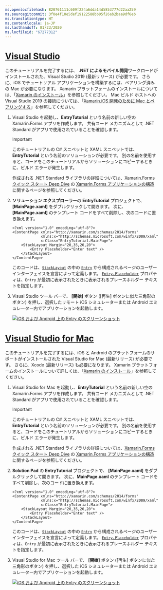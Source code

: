 ```yaml
---
ms.openlocfilehash: 820761111c609f224a6dda14d5853777d22aa259
ms.sourcegitcommit: 3f0e4f10e5def19122588bb05f26ab2baa9df6eb
ms.translationtype: HT
ms.contentlocale: ja-JP
ms.lasthandoff: 01/23/2020
ms.locfileid: "67277312"
---
```

# <a name="visual-studiotabvswin"></a>[Visual Studio](#tab/vswin)

このチュートリアルを完了するには、 **.NET によるモバイル開発**ワークロードがインストールされた、Visual Studio 2019 (最新リリース) が必要です。 さらに、iOS でチュートリアル アプリケーションを構築するには、ペアリング済みの Mac が必要になります。 Xamarin プラットフォームのインストールについては、「[Xamarin のインストール](~/get-started/installation/index.md)」を参照してください。 Mac ビルド ホストへの Visual Studio 2019 の接続については、「[Xamarin.iOS 開発のために Mac とペアリングする](~/ios/get-started/installation/windows/connecting-to-mac/index.md)」を参照してください。

1. Visual Studio を起動し、**EntryTutorial** という名前の新しい空の Xamarin.Forms アプリを作成します。 共有コード メカニズムとして .NET Standard がアプリで使用されていることを確認します。

    > [!IMPORTANT]
    > このチュートリアルの C# スニペットと XAML スニペットでは、**EntryTutorial** という名前のソリューションが必要です。 別の名前を使用すると、コードをこのチュートリアルからソリューションにコピーするときに、ビルド エラーが発生します。

    作成される .NET Standard ライブラリの詳細については、[Xamarin.Forms クイック スタート Deep Dive](~/get-started/first-app/index.md) の [Xamarin.Forms アプリケーションの構造](~/get-started/first-app/index.md)に関するページを参照してください。

1. **ソリューション エクスプローラー**の **EntryTutorial** プロジェクトで、 **[MainPage.xaml]** をダブルクリックして開きます。 次に、 **[MainPage.xaml]** のテンプレート コードをすべて削除し、次のコードに置き換えます。

    ```xaml
    <?xml version="1.0" encoding="utf-8"?>
    <ContentPage xmlns="http://xamarin.com/schemas/2014/forms"
                 xmlns:x="http://schemas.microsoft.com/winfx/2009/xaml"
                 x:Class="EntryTutorial.MainPage">
        <StackLayout Margin="20,35,20,20">
            <Entry Placeholder="Enter text" />
        </StackLayout>
    </ContentPage>
    ```

    このコードは、[`StackLayout`](xref:Xamarin.Forms.StackLayout) の中の [`Entry`](xref:Xamarin.Forms.Entry) から構成されるページのユーザー インターフェイスを宣言によって定義します。 [`Entry.Placeholder`](xref:Xamarin.Forms.Entry.Placeholder) プロパティは、`Entry` が最初に表示されたときに表示されるプレースホルダー テキストを指定します。

1. Visual Studio ツール バーで、 **[開始]** ボタン ([再生] ボタンに似た三角形のボタン) を押し、選択したリモート iOS シミュレーターまたは Android エミュレーター内でアプリケーションを起動します。

    [![iOS および Android 上の Entry のスクリーンショット](../images/create-entry.png "プレースホルダー テキストを含む Entry")](../images/create-entry-large.png#lightbox "プレースホルダー テキストを含む Entry")

# <a name="visual-studio-for-mactabvsmac"></a>[Visual Studio for Mac](#tab/vsmac)

このチュートリアルを完了するには、iOS と Android のプラットフォームのサポートがインストールされた Visual Studio for Mac (最新リリース) が必要です。 さらに、Xcode (最新リリース) も必要になります。 Xamarin プラットフォームのインストールについて詳しくは、「[Xamarin のインストール](~/get-started/installation/index.md)」を参照してください。

1. Visual Studio for Mac を起動し、**EntryTutorial** という名前の新しい空の Xamarin.Forms アプリを作成します。 共有コード メカニズムとして .NET Standard がアプリで使用されていることを確認します。

    > [!IMPORTANT]
    > このチュートリアルの C# スニペットと XAML スニペットでは、**EntryTutorial** という名前のソリューションが必要です。 別の名前を使用すると、コードをこのチュートリアルからソリューションにコピーするときに、ビルド エラーが発生します。

    作成される .NET Standard ライブラリの詳細については、[Xamarin.Forms クイック スタート Deep Dive](~/get-started/first-app/index.md) の [Xamarin.Forms アプリケーションの構造](~/get-started/first-app/index.md)に関するページを参照してください。

1. **Solution Pad** の **EntryTutorial** プロジェクトで、 **[MainPage.xaml]** をダブルクリックして開きます。 次に、**MainPage.xaml** のテンプレート コードをすべて削除し、次のコードに置き換えます。

    ```xaml
    <?xml version="1.0" encoding="utf-8"?>
    <ContentPage xmlns="http://xamarin.com/schemas/2014/forms"
                 xmlns:x="http://schemas.microsoft.com/winfx/2009/xaml"
                 x:Class="EntryTutorial.MainPage">
        <StackLayout Margin="20,35,20,20">
            <Entry Placeholder="Enter text" />
        </StackLayout>
    </ContentPage>
    ```

    このコードは、[`StackLayout`](xref:Xamarin.Forms.StackLayout) の中の [`Entry`](xref:Xamarin.Forms.Entry) から構成されるページのユーザー インターフェイスを宣言によって定義します。 [`Entry.Placeholder`](xref:Xamarin.Forms.Entry.Placeholder) プロパティは、`Entry` が最初に表示されたときに表示されるプレースホルダー テキストを指定します。

1. Visual Studio for Mac ツール バーで、 **[開始]** ボタン ([再生] ボタンに似た三角形のボタン) を押し、選択した iOS シミュレーターまたは Android エミュレーター内でアプリケーションを起動します。

    [![iOS および Android 上の Entry のスクリーンショット](../images/create-entry.png "プレースホルダー テキストを含む Entry")](../images/create-entry-large.png#lightbox "プレースホルダー テキストを含む Entry")

